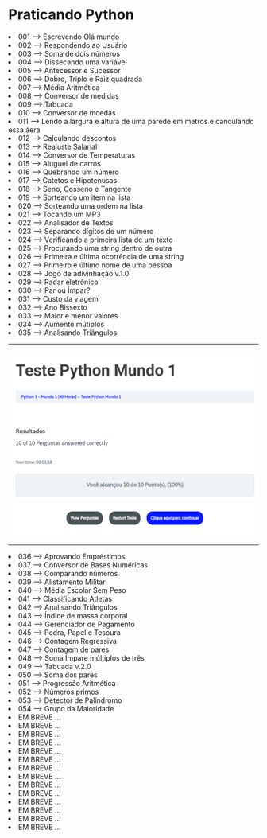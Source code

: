 <h1>Praticando Python</h1>
<li>001 --> Escrevendo Olá mundo</li>
<li>002 --> Respondendo ao Usuário</li>
<li>003 --> Soma de dois números</li>
<li>004 --> Dissecando uma variável</li>
<li>005 --> Antecessor e Sucessor</li>
<li>006 --> Dobro, Triplo e Raiz quadrada</li>
<li>007 --> Média Aritmética</li>
<li>008 --> Conversor de medidas</li>
<li>009 --> Tabuada</li>
<li>010 --> Conversor de moedas</li>
<li>011 --> Lendo a largura e altura de uma parede em metros e canculando essa áera</li>
<li>012 --> Calculando descontos</li>
<li>013 --> Reajuste Salarial</li>
<li>014 --> Conversor de Temperaturas</li>
<li>015 --> Aluguel de carros</li>
<li>016 --> Quebrando um número</li>
<li>017 --> Catetos e Hipotenusas</li>
<li>018 --> Seno, Cosseno e Tangente</li>
<li>019 --> Sorteando um item na lista</li>
<li>020 --> Sorteando uma ordem na lista</li>
<li>021 --> Tocando um MP3</li>
<li>022 --> Analisador de Textos</li>
<li>023 --> Separando dígitos de um número</li>
<li>024 --> Verificando a primeira lista de um texto</li>
<li>025 --> Procurando uma string dentro de outra</li>
<li>026 --> Primeira e última ocorrência de uma string</li>
<li>027 --> Primeiro e último nome de uma pessoa</li>
<li>028 --> Jogo de adivinhação v.1.0</li>
<li>029 --> Radar eletrônico</li>
<li>030 --> Par ou Ímpar?</li>
<li>031 --> Custo da viagem</li>
<li>032 --> Ano Bissexto</li>
<li>033 --> Maior e menor valores</li>
<li>034 --> Aumento mútiplos</li>
<li>035 --> Analisando Triângulos</li>
<div>
  <hr>
  <img src='ex001-035.png' alt='Desafio para revisão dos exercicios anteriores'>
  <hr>
</div>
<li>036 --> Aprovando Empréstimos</li>
<li>037 --> Conversor de Bases Numéricas</li>
<li>038 --> Comparando números</li>
<li>039 --> Alistamento Militar</li>
<li>040 --> Média Escolar Sem Peso</li>
<li>041 --> Classificando Atletas</li>
<li>042 --> Analisando Triângulos</li>
<li>043 --> Índice de massa corporal</li>
<li>044 --> Gerenciador de Pagamento</li>
<li>045 --> Pedra, Papel e Tesoura</li>
<li>046 --> Contagem Regressiva</li>
<li>047 --> Contagem de pares</li>
<li>048 --> Soma Ímpare múltiplos de três</li>
<li>049 --> Tabuada v.2.0</li>
<li>050 --> Soma dos pares</li>
<li>051 --> Progressão Aritmética</li>
<li>052 --> Números primos</li>
<li>053 --> Detector de Palíndromo</li>
<li>054 --> Grupo da Maioridade</li>
<li>EM BREVE ...</li>
<li>EM BREVE ...</li>
<li>EM BREVE ...</li>
<li>EM BREVE ...</li>
<li>EM BREVE ...</li>
<li>EM BREVE ...</li>
<li>EM BREVE ...</li>
<li>EM BREVE ...</li>
<li>EM BREVE ...</li>
<li>EM BREVE ...</li>
<li>EM BREVE ...</li>
<li>EM BREVE ...</li>
<li>EM BREVE ...</li>
<li>EM BREVE ...</li>
